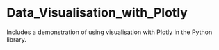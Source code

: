 # Data_Visualisation_with_Plotly
Includes a demonstration of using visualisation with Plotly in the Python library.
